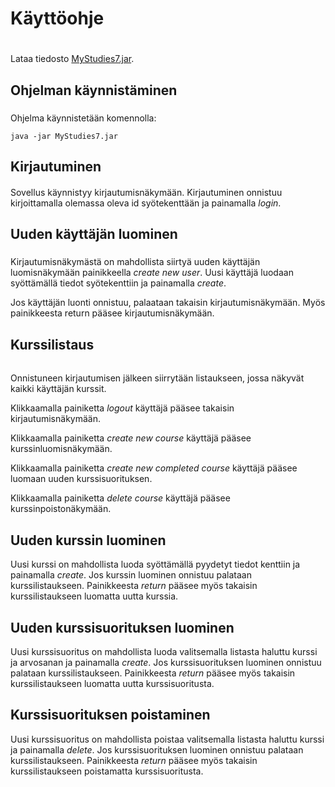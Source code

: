 # Käyttöohje <h1>

Lataa tiedosto [MyStudies7.jar](https://github.com/olgaviho/otm-harjoitustyo/releases).

## Ohjelman käynnistäminen <h3>
Ohjelma käynnistetään komennolla:
```
java -jar MyStudies7.jar
```

## Kirjautuminen <h4>
Sovellus käynnistyy kirjautumisnäkymään.
Kirjautuminen onnistuu kirjoittamalla olemassa oleva id syötekenttään ja painamalla _login_.

## Uuden käyttäjän luominen <h5>
Kirjautumisnäkymästä on mahdollista siirtyä uuden käyttäjän luomisnäkymään painikkeella _create new user_. Uusi käyttäjä luodaan syöttämällä tiedot syötekenttiin ja painamalla _create_.

Jos käyttäjän luonti onnistuu, palaataan takaisin kirjautumisnäkymään. Myös painikkeesta return pääsee kirjautumisnäkymään.

## Kurssilistaus <h6> 
Onnistuneen kirjautumisen jälkeen siirrytään listaukseen, jossa näkyvät kaikki käyttäjän kurssit.

Klikkaamalla painiketta _logout_ käyttäjä pääsee takaisin kirjautumisnäkymään.

Klikkaamalla painiketta _create new course_ käyttäjä pääsee kurssinluomisnäkymään.

Klikkaamalla painiketta _create new completed course_ käyttäjä pääsee luomaan uuden kurssisuorituksen.

Klikkaamalla painiketta _delete course_ käyttäjä pääsee kurssinpoistonäkymään.

## Uuden kurssin luominen <h7>
Uusi kurssi on mahdollista luoda syöttämällä pyydetyt tiedot kenttiin ja painamalla _create_. Jos kurssin luominen onnistuu palataan kurssilistaukseen. 
Painikkeesta _return_ pääsee myös takaisin kurssilistaukseen luomatta uutta kurssia.

## Uuden kurssisuorituksen luominen <h7>
Uusi kurssisuoritus on mahdollista luoda valitsemalla listasta haluttu kurssi ja arvosanan ja painamalla _create_. Jos kurssisuorituksen luominen onnistuu palataan kurssilistaukseen. 
Painikkeesta _return_ pääsee myös takaisin kurssilistaukseen luomatta uutta kurssisuoritusta.

## Kurssisuorituksen poistaminen <h7>
Uusi kurssisuoritus on mahdollista poistaa valitsemalla listasta haluttu kurssi ja painamalla _delete_. Jos kurssisuorituksen luominen onnistuu palataan kurssilistaukseen. 
Painikkeesta _return_ pääsee myös takaisin kurssilistaukseen poistamatta kurssisuoritusta.

